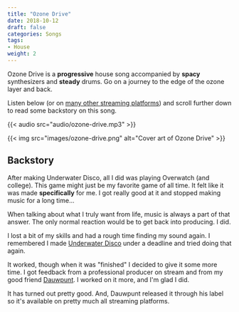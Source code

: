 ```yaml
---
title: "Ozone Drive"
date: 2018-10-12
draft: false
categories: Songs
tags:
- House
weight: 2
---
```


Ozone Drive is a **progressive** house song accompanied by **spacy** synthesizers and **steady** drums.
Go on a journey to the edge of the ozone layer and back.

Listen below (or on [many other streaming platforms](https://fanlink.to/ozone-drive))
and scroll further down to read some backstory on this song.

{{< audio src="audio/ozone-drive.mp3" >}}

{{< img src="images/ozone-drive.png" alt="Cover art of Ozone Drive" >}}

## Backstory

After making Underwater Disco, all I did was playing Overwatch (and college).
This game might just be my favorite game of all time.
It felt like it was made **specifically** for me.
I got really good at it and stopped making music for a long time...

When talking about what I truly want from life, music is always a part of that answer.
The only normal reaction would be to get back into producing.
I did.

I lost a bit of my skills and had a rough time finding my sound again.
I remembered I made [Underwater Disco](../underwater-disco/) under a deadline and tried doing that again.

It worked, though when it was "finished" I decided to give it some more time.
I got feedback from a professional producer on stream and from my good friend [Dauwpunt](https://soundcloud.com/dauwpunt).
I worked on it more, and I'm glad I did.

It has turned out pretty good.
And, Dauwpunt released it through his label so it's available on pretty much all streaming platforms.
